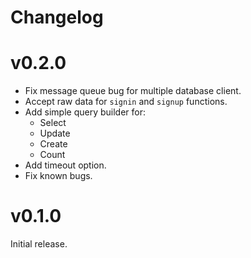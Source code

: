 # Changelog

# v0.2.0

- Fix message queue bug for multiple database client.
- Accept raw data for `signin` and `signup` functions.
- Add simple query builder for:
  - Select
  - Update
  - Create
  - Count
- Add timeout option.
- Fix known bugs.

# v0.1.0

Initial release.

